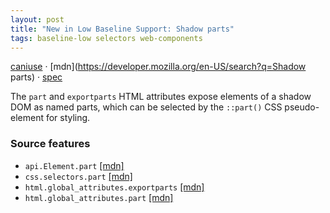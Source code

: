 ```yaml
---
layout: post
title: "New in Low Baseline Support: Shadow parts"
tags: baseline-low selectors web-components
---
```


[caniuse](https://caniuse.com/?search=shadow-parts) · [mdn](https://developer.mozilla.org/en-US/search?q=Shadow parts) · [spec](https://drafts.csswg.org/css-shadow-parts-1/)

The `part` and `exportparts` HTML attributes expose elements of a shadow DOM as named parts, which can be selected by the `::part()` CSS pseudo-element for styling.

### Source features

- ``api.Element.part`` [[mdn]](https://developer.mozilla.org/en-US/search?q=api.Element.part)
- ``css.selectors.part`` [[mdn]](https://developer.mozilla.org/en-US/search?q=css.selectors.part)
- ``html.global_attributes.exportparts`` [[mdn]](https://developer.mozilla.org/en-US/search?q=html.global_attributes.exportparts)
- ``html.global_attributes.part`` [[mdn]](https://developer.mozilla.org/en-US/search?q=html.global_attributes.part)
